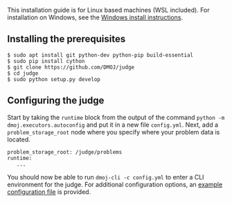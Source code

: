 This installation guide is for Linux based machines (WSL included). For installation on Windows, see the [Windows install instructions](windows_installation).

## Installing the prerequisites

```
$ sudo apt install git python-dev python-pip build-essential
$ sudo pip install cython
$ git clone https://github.com/DMOJ/judge
$ cd judge
$ sudo python setup.py develop
```

## Configuring the judge

Start by taking the `runtime` block from the output of the command `python -m dmoj.executors.autoconfig` and put it in a new file `config.yml`. Next, add a `problem_storage_root` node where you specify where your problem data is located. 

```
problem_storage_root: /judge/problems
runtime:
   ...
```

You should now be able to run `dmoj-cli -c config.yml` to enter a CLI environment for the judge. For additional configuration options, an [example configuration file](https://github.com/DMOJ/docs/blob/master/sample_judge_conf.yml) is provided.
